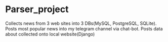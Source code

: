 # Parser_project

Collects news from 3 web sites into 3 DBs(MySQL, PostgreSQL, SQLite).
Posts most popular news into my telegram channel via chat-bot.
Posts data about collected onto local website(Django)

